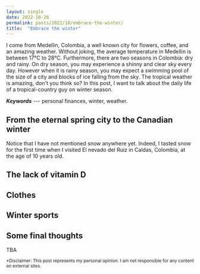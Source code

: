 ```yaml
---
layout: single
date: 2022-10-26
permalink: posts/2022/10/embrace-the-winter/
title:  "Embrace the winter"
---
```


I come from Medellin, Colombia, a well known city for flowers, coffee, and an amazing weather. Without joking, the average temperature in Medellin is between 17°C to 28°C. Furthermore, there are two seasons in Colombia: dry and rainy. On dry season, you may experience a shinny and clear sky every day. However when it is rainy season, you may expect a swimming pool of the size of a city and blocks of ice falling from the sky. The tropical weather is amazing, don't you think so? In this post, I want to talk about the daily life of a tropical-country guy on winter season.

***Keywords*** --- personal finances, winter, weather.

## From the eternal spring city to the Canadian winter
Notice that I have not mentioned snow anywhere yet. Indeed, I tasted snow for the first time when I visited El nevado del Ruiz in Caldas, Colombia, at the age of 10 years old. 

## The lack of vitamin D

## Clothes

## Winter sports

## Some final thoughts
TBA


<sub>*Disclaimer: This post represents my personal opinion. I am not responsible for any content on external sites.</sub>